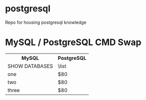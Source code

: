 # postgresql
Repo for housing postgresql knowledge

# MySQL / PostgreSQL CMD Swap

<table>
  <tr>
    <th>MySQL</th>
    <th>PostgreSQL</th>
  </tr>
  <tr>
    <td>SHOW DATABASES</td>
    <td>\list</td>
  </tr>
  <tr>
    <td>one</td>
    <td>$80</td>
  </tr>
  <tr>
    <td>two</td>
    <td>$80</td>
  </tr>
  <tr>
    <td>three</td>
    <td>$80</td>
  </tr>
</table>